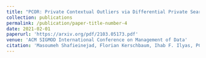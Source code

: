```yaml
---
title: "PCOR: Private Contextual Outliers via Differential Private Search"
collection: publications
permalink: /publication/paper-title-number-4
date: 2021-02-01
paperurl: 'https://arxiv.org/pdf/2103.05173.pdf'
venue: 'ACM SIGMOD International Conference on Management of Data'
citation: 'Masoumeh Shafieinejad, Florian Kerschbaum, Ihab F. Ilyas, PCOR: Private Contextual Outliers via Differential Private Search, SIGMOD2021'
---
```

